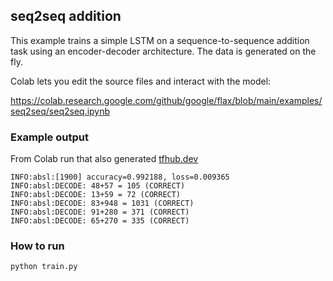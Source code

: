 ## seq2seq addition

This example trains a simple LSTM on a sequence-to-sequence addition task using
an encoder-decoder architecture. The data is generated on the fly.

Colab lets you edit the source files and interact with the model:

https://colab.research.google.com/github/google/flax/blob/main/examples/seq2seq/seq2seq.ipynb

### Example output

From Colab run that also generated [tfhub.dev]

```
INFO:absl:[1900] accuracy=0.992188, loss=0.009365
INFO:absl:DECODE: 48+57 = 105 (CORRECT)
INFO:absl:DECODE: 13+59 = 72 (CORRECT)
INFO:absl:DECODE: 83+948 = 1031 (CORRECT)
INFO:absl:DECODE: 91+280 = 371 (CORRECT)
INFO:absl:DECODE: 65+270 = 335 (CORRECT)
```

[tfhub.dev]: https://tensorboard.dev/experiment/h81jpOlgS5iBJv4MVdznRQ/#scalars&_smoothingWeight=0

### How to run

`python train.py`
